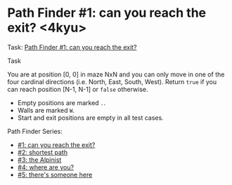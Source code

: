 # Path Finder #1: can you reach the exit? <4kyu>

Task: [Path Finder #1: can you reach the exit?](https://www.codewars.com/kata/5765870e190b1472ec0022a2)

Task

You are at position [0, 0] in maze NxN and you can only move in one of the four cardinal directions (i.e. North, East, South, West). Return `true` if you can reach position [N-1, N-1] or `false` otherwise.
* Empty positions are marked `.`.
* Walls are marked `W`.
* Start and exit positions are empty in all test cases.

Path Finder Series:
* [#1: can you reach the exit?](https://www.codewars.com/kata/5765870e190b1472ec0022a2)
* [#2: shortest path](https://www.codewars.com/kata/57658bfa28ed87ecfa00058a)
* [#3: the Alpinist](https://www.codewars.com/kata/576986639772456f6f00030c)
* [#4: where are you?](https://www.codewars.com/kata/5a0573c446d8435b8e00009f)
* [#5: there's someone here](https://www.codewars.com/kata/5a05969cba2a14e541000129)

